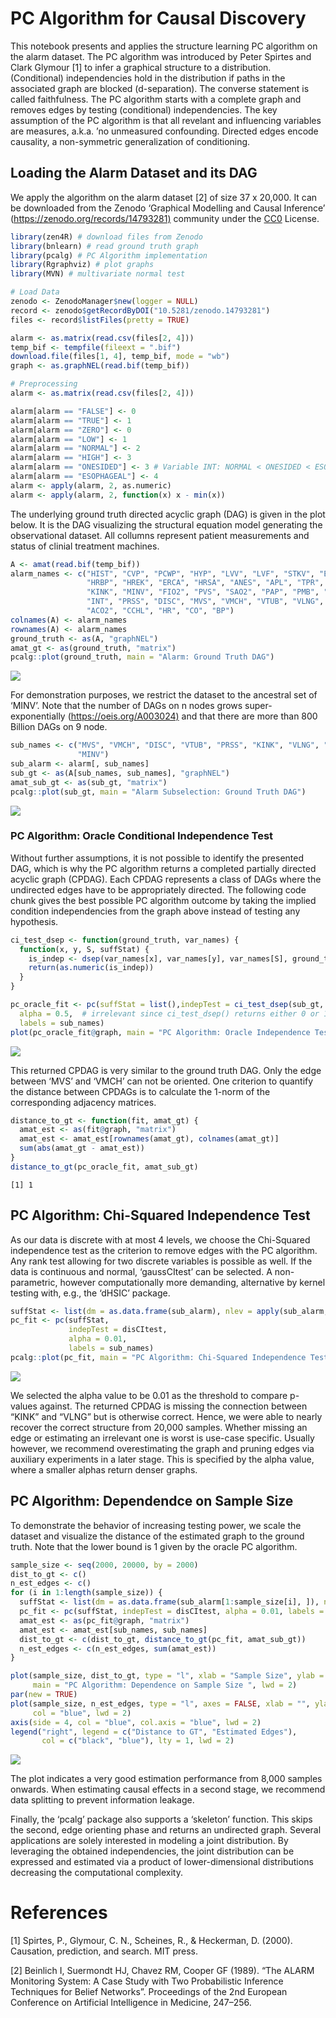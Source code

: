 

# PC Algorithm for Causal Discovery

This notebook presents and applies the structure learning PC algorithm
on the alarm dataset. The PC algorithm was introduced by Peter Spirtes
and Clark Glymour \[1\] to infer a graphical structure to a
distribution. (Conditional) independencies hold in the distribution if
paths in the associated graph are blocked (d-separation). The converse
statement is called faithfulness. The PC algorithm starts with a
complete graph and removes edges by testing (conditional)
independencies. The key assumption of the PC algorithm is that all
revelant and influencing variables are measures, a.k.a. ’no unmeasured
confounding. Directed edges encode causality, a non-symmetric
generalization of conditioning.

## Loading the Alarm Dataset and its DAG

We apply the algorithm on the alarm dataset \[2\] of size 37 x 20,000.
It can be downloaded from the Zenodo ‘Graphical Modelling and Causal
Inference’ (<https://zenodo.org/records/14793281)> community under the
[CC0](https://creativecommons.org/publicdomain/zero/1.0/deed.en)
License.

``` r
library(zen4R) # download files from Zenodo
library(bnlearn) # read ground truth graph
library(pcalg) # PC Algorithm implementation
library(Rgraphviz) # plot graphs
library(MVN) # multivariate normal test
```

``` r
# Load Data
zenodo <- ZenodoManager$new(logger = NULL)
record <- zenodo$getRecordByDOI("10.5281/zenodo.14793281")
files <- record$listFiles(pretty = TRUE)

alarm <- as.matrix(read.csv(files[2, 4]))
temp_bif <- tempfile(fileext = ".bif")
download.file(files[1, 4], temp_bif, mode = "wb")
graph <- as.graphNEL(read.bif(temp_bif))

# Preprocessing
alarm <- as.matrix(read.csv(files[2, 4]))

alarm[alarm == "FALSE"] <- 0
alarm[alarm == "TRUE"] <- 1
alarm[alarm == "ZERO"] <- 0
alarm[alarm == "LOW"] <- 1
alarm[alarm == "NORMAL"] <- 2
alarm[alarm == "HIGH"] <- 3
alarm[alarm == "ONESIDED"] <- 3 # Variable INT: NORMAL < ONESIDED < ESOPHAGEAL
alarm[alarm == "ESOPHAGEAL"] <- 4
alarm <- apply(alarm, 2, as.numeric)
alarm <- apply(alarm, 2, function(x) x - min(x))
```

The underlying ground truth directed acyclic graph (DAG) is given in the
plot below. It is the DAG visualizing the structural equation model
generating the observational dataset. All collumns represent patient
measurements and status of clinial treatment machines.

``` r
A <- amat(read.bif(temp_bif))
alarm_names <- c("HIST", "CVP", "PCWP", "HYP", "LVV", "LVF", "STKV", "ERLO", 
                 "HRBP", "HREK", "ERCA", "HRSA", "ANES", "APL", "TPR", "ECO2", 
                 "KINK", "MINV", "FIO2", "PVS", "SAO2", "PAP", "PMB", "SHNT", 
                 "INT", "PRSS", "DISC", "MVS", "VMCH", "VTUB", "VLNG", "VALV", 
                 "ACO2", "CCHL", "HR", "CO", "BP")
colnames(A) <- alarm_names
rownames(A) <- alarm_names
ground_truth <- as(A, "graphNEL")
amat_gt <- as(ground_truth, "matrix")
pcalg::plot(ground_truth, main = "Alarm: Ground Truth DAG")
```

![](PC_Alg.markdown_strict_files/figure-markdown_strict/unnamed-chunk-3-1.png)

For demonstration purposes, we restrict the dataset to the ancestral set
of ‘MINV’. Note that the number of DAGs on n nodes grows
super-exponentially (<https://oeis.org/A003024)> and that there are more
than 800 Billion DAGs on 9 node.

``` r
sub_names <- c("MVS", "VMCH", "DISC", "VTUB", "PRSS", "KINK", "VLNG", "INT", 
               "MINV")
sub_alarm <- alarm[, sub_names]
sub_gt <- as(A[sub_names, sub_names], "graphNEL")
amat_sub_gt <- as(sub_gt, "matrix")
pcalg::plot(sub_gt, main = "Alarm Subselection: Ground Truth DAG")
```

![](PC_Alg.markdown_strict_files/figure-markdown_strict/unnamed-chunk-4-1.png)

### PC Algorithm: Oracle Conditional Independence Test

Without further assumptions, it is not possible to identify the
presented DAG, which is why the PC algorithm returns a completed
partially directed acyclic graph (CPDAG). Each CPDAG represents a class
of DAGs where the undirected edges have to be appropriately directed.
The following code chunk gives the best possible PC algorithm outcome by
taking the implied condition independencies from the graph above instead
of testing any hypothesis.

``` r
ci_test_dsep <- function(ground_truth, var_names) {
  function(x, y, S, suffStat) {
    is_indep <- dsep(var_names[x], var_names[y], var_names[S], ground_truth)
    return(as.numeric(is_indep))
  }
}

pc_oracle_fit <- pc(suffStat = list(),indepTest = ci_test_dsep(sub_gt, sub_names),
  alpha = 0.5,  # irrelevant since ci_test_dsep() returns either 0 or 1
  labels = sub_names)
plot(pc_oracle_fit@graph, main = "PC Algorithm: Oracle Independence Test")
```

![](PC_Alg.markdown_strict_files/figure-markdown_strict/unnamed-chunk-5-1.png)

This returned CPDAG is very similar to the ground truth DAG. Only the
edge between ‘MVS’ and ‘VMCH’ can not be oriented. One criterion to
quantify the distance between CPDAGs is to calculate the 1-norm of the
corresponding adjacency matrices.

``` r
distance_to_gt <- function(fit, amat_gt) {
  amat_est <- as(fit@graph, "matrix")
  amat_est <- amat_est[rownames(amat_gt), colnames(amat_gt)]
  sum(abs(amat_gt - amat_est))
}
distance_to_gt(pc_oracle_fit, amat_sub_gt)
```

    [1] 1

## PC Algorithm: Chi-Squared Independence Test

As our data is discrete with at most 4 levels, we choose the Chi-Squared
independence test as the criterion to remove edges with the PC
algorithm. Any rank test allowing for two discrete variables is possible
as well. If the data is continuous and normal, ‘gaussCItest’ can be
selected. A non-parametric, however computationally more demanding,
alternative by kernel testing with, e.g., the ‘dHSIC’ package.

``` r
suffStat <- list(dm = as.data.frame(sub_alarm), nlev = apply(sub_alarm, 2, function(x) length(unique(x))), adaptDF = FALSE)
pc_fit <- pc(suffStat,
             indepTest = disCItest,
             alpha = 0.01,
             labels = sub_names)
pcalg::plot(pc_fit, main = "PC Algorithm: Chi-Squared Independence Test")
```

![](PC_Alg.markdown_strict_files/figure-markdown_strict/unnamed-chunk-7-1.png)

We selected the alpha value to be 0.01 as the threshold to compare
p-values against. The returned CPDAG is missing the connection between
“KINK” and “VLNG” but is otherwise correct. Hence, we were able to
nearly recover the correct structure from 20,000 samples. Whether
missing an edge or estimating an irrelevant one is worst is use-case
specific. Usually however, we recommend overestimating the graph and
pruning edges via auxiliary experiments in a later stage. This is
specified by the alpha value, where a smaller alphas return denser
graphs.

## PC Algorithm: Dependendce on Sample Size

To demonstrate the behavior of increasing testing power, we scale the
dataset and visualize the distance of the estimated graph to the ground
truth. Note that the lower bound is 1 given by the oracle PC algorithm.

``` r
sample_size <- seq(2000, 20000, by = 2000)
dist_to_gt <- c()
n_est_edges <- c()
for (i in 1:length(sample_size)) {
  suffStat <- list(dm = as.data.frame(sub_alarm[1:sample_size[i], ]), nlev = apply(sub_alarm, 2, function(x) length(unique(x))), adaptDF = FALSE)
  pc_fit <- pc(suffStat, indepTest = disCItest, alpha = 0.01, labels = sub_names)
  amat_est <- as(pc_fit@graph, "matrix")
  amat_est <- amat_est[sub_names, sub_names]
  dist_to_gt <- c(dist_to_gt, distance_to_gt(pc_fit, amat_sub_gt))
  n_est_edges <- c(n_est_edges, sum(amat_est))
}

plot(sample_size, dist_to_gt, type = "l", xlab = "Sample Size", ylab = "",
     main = "PC Algorithm: Dependence on Sample Size ", lwd = 2)
par(new = TRUE)
plot(sample_size, n_est_edges, type = "l", axes = FALSE, xlab = "", ylab = "",
     col = "blue", lwd = 2)
axis(side = 4, col = "blue", col.axis = "blue", lwd = 2)
legend("right", legend = c("Distance to GT", "Estimated Edges"),
       col = c("black", "blue"), lty = 1, lwd = 2)
```

![](PC_Alg.markdown_strict_files/figure-markdown_strict/unnamed-chunk-8-1.png)

The plot indicates a very good estimation performance from 8,000 samples
onwards. When estimating causal effects in a second stage, we recommend
data splitting to prevent information leakage.

Finally, the ‘pcalg’ package also supports a ‘skeleton’ function. This
skips the second, edge orienting phase and returns an undirected graph.
Several applications are solely interested in modeling a joint
distribution. By leveraging the obtained independencies, the joint
distribution can be expressed and estimated via a product of
lower-dimensional distributions decreasing the computational complexity.

# References

\[1\] Spirtes, P., Glymour, C. N., Scheines, R., & Heckerman, D. (2000).
Causation, prediction, and search. MIT press.

\[2\] Beinlich I, Suermondt HJ, Chavez RM, Cooper GF (1989). “The ALARM
Monitoring System: A Case Study with Two Probabilistic Inference
Techniques for Belief Networks”. Proceedings of the 2nd European
Conference on Artificial Intelligence in Medicine, 247–256.
